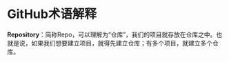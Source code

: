 # GitHub术语解释





**Repository**：简称Repo，可以理解为“仓库”，我们的项目就存放在仓库之中。也就是说，如果我们想要建立项目，就得先建立仓库；有多个项目，就建立多个仓库。









